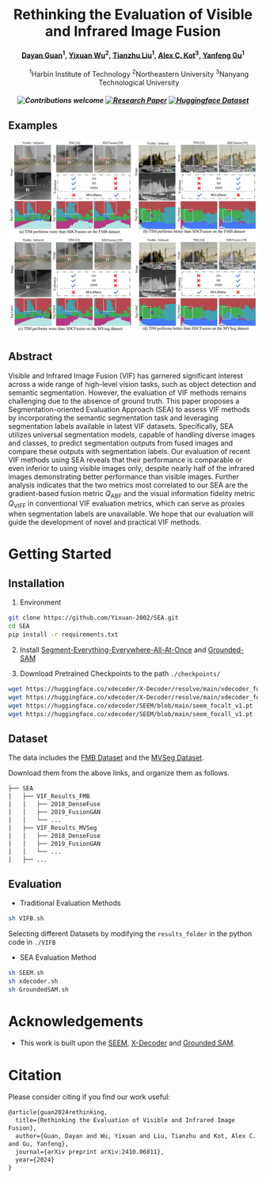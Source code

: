 <h1 align="center"> Rethinking the Evaluation of Visible and Infrared Image Fusion </h1>

<h4 align="center">
    <a href="https://scholar.google.com/citations?user=DsLYx7YAAAAJ&hl=en">Dayan Guan</a><sup>1</sup>,
    <a href="https://github.com/Yixuan-Wu-NEU">Yixuan Wu</a><sup>2</sup>,
    <a href="https://www.researchgate.net/profile/Tianzhu-Liu-3">Tianzhu Liu</a><sup>1</sup>,
    <a href="https://ieeexplore.ieee.org/author/37271226200">Alex C. Kot</a><sup>3</sup>,
    <a href="https://scholar.google.com/citations?user=WHkRZscAAAAJ&hl=zh-TW&oi=ao">Yanfeng Gu</a><sup>1</sup>
</h4>

<ul align="center">
  <sup>1</sup>Harbin Institute of Technology</li>
  <sup>2</sup>Northeastern University</li>
  <sup>3</sup>Nanyang Technological University</li>
</ul>

<h5 align="center">

![Contributions welcome](https://img.shields.io/badge/contributions-welcome-orange.svg?style=flat-square) 
[![Research Paper](https://img.shields.io/badge/Paper-brightgreen.svg?style=flat-square)]()
[![Huggingface Dataset](https://img.shields.io/badge/Dataset-blue.svg?style=flat-square)]()

</h5>

## Examples

![Example Figure](example.png)

## Abstract
Visible and Infrared Image Fusion (VIF) has garnered significant interest across a wide range of high-level vision tasks, such as object detection and semantic segmentation. However, the evaluation of VIF methods remains challenging due to the absence of ground truth. This paper proposes a Segmentation-oriented Evaluation Approach (SEA) to assess VIF methods by incorporating the semantic segmentation task and leveraging segmentation labels available in latest VIF datasets. Specifically, SEA utilizes universal segmentation models, capable of handling diverse images and classes, to predict segmentation outputs from fused images and compare these outputs with segmentation labels. Our evaluation of recent VIF methods using SEA reveals that their performance is comparable or even inferior to using visible images only, despite nearly half of the infrared images demonstrating better performance than visible images. Further analysis indicates that the two metrics most correlated to our SEA are the gradient-based fusion metric $Q_{\text{ABF}}$ and the visual information fidelity metric $Q_{\text{VIFF}}$ in conventional VIF evaluation metrics, which can serve as proxies when segmentation labels are unavailable. We hope that our evaluation will guide the development of novel and practical VIF methods.

# Getting Started

## Installation

1. Environment

```bash
git clone https://github.com/Yixuan-2002/SEA.git
cd SEA
pip install -r requirements.txt
```

2. Install [Segment-Everything-Everywhere-All-At-Once](https://github.com/UX-Decoder/Segment-Everything-Everywhere-All-At-Once/blob/v1.0/assets/readmes/INSTALL.md) and [Grounded-SAM](https://github.com/IDEA-Research/Grounded-Segment-Anything)

3. Download Pretrained Checkpoints to the path ```./checkpoints/```
```bash
wget https://huggingface.co/xdecoder/X-Decoder/resolve/main/xdecoder_focalt_last.pt
wget https://huggingface.co/xdecoder/X-Decoder/resolve/main/xdecoder_focall_last.pt
wget https://huggingface.co/xdecoder/SEEM/blob/main/seem_focalt_v1.pt
wget https://huggingface.co/xdecoder/SEEM/blob/main/seem_focall_v1.pt
```

## Dataset

The data includes the [FMB Dataset]() and the [MVSeg Dataset]().

Download them from the above links, and organize them as follows.

```
├── SEA
│   ├── VIF_Results_FMB
│   │   ├── 2018_DenseFuse
│   │   ├── 2019_FusionGAN
│   │   └── ...
│   ├── VIF_Results_MVSeg
│   │   ├── 2018_DenseFuse
│   │   ├── 2019_FusionGAN
│   │   └── ...
│   ├── ...
```

## Evaluation

- Traditional Evaluation Methods

```bash
sh VIFB.sh
```
Selecting different Datasets by modifying the ```results_folder``` in the python code in ```./VIFB```

- SEA Evaluation Method
  
```bash
sh SEEM.sh
sh xdecoder.sh
sh GroundedSAM.sh
```

# Acknowledgements

- This work is built upon the [SEEM](https://github.com/UX-Decoder/Segment-Everything-Everywhere-All-At-Once), [X-Decoder](https://github.com/microsoft/X-Decoder) and [Grounded SAM](https://github.com/IDEA-Research/Grounded-Segment-Anything).

# Citation

Please consider citing if you find our work useful:
```
@article{guan2024rethinking,
  title={Rethinking the Evaluation of Visible and Infrared Image Fusion},
  author={Guan, Dayan and Wu, Yixuan and Liu, Tianzhu and Kot, Alex C. and Gu, Yanfeng},
  journal={arXiv preprint arXiv:2410.06811},
  year={2024}
}
```
